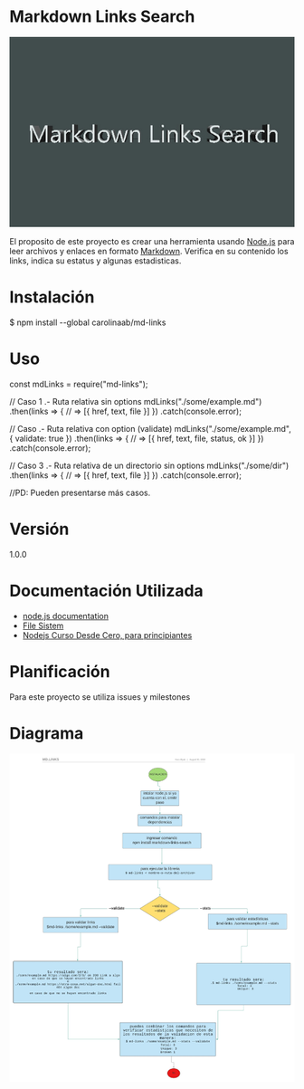 # Markdown Links Search

![imagen](img/img.jpg)

El proposito de este proyecto es crear una herramienta usando [Node.js](https://nodejs.org/en/) para leer archivos y enlaces en formato [Markdown](https://es.wikipedia.org/wiki/Markdown). Verifica en su contenido los links, indica su estatus y algunas estadisticas.




# Instalación
$ npm install --global carolinaab/md-links


# Uso

const mdLinks = require("md-links");

// Caso 1 .- Ruta relativa sin options
mdLinks("./some/example.md")
  .then(links => {
    // => [{ href, text, file }]
  })
  .catch(console.error);

// Caso  .- Ruta relativa con option (validate)
mdLinks("./some/example.md", { validate: true })
  .then(links => {
    // => [{ href, text, file, status, ok }]
  })
  .catch(console.error);

// Caso 3 .- Ruta relativa de un directorio sin options
mdLinks("./some/dir")
  .then(links => {
    // => [{ href, text, file }]
  })
  .catch(console.error);

//PD: Pueden presentarse más casos.
# Versión
1.0.0
# Documentación Utilizada
* [node.js documentation](https://nodejs.org/es/docs/)
* [File Sistem](https://nodejs.org/api/fs.html)
* [Nodejs Curso Desde Cero, para principiantes](https://youtu.be/BhvLIzVL8_o)

# Planificación
Para este proyecto se utiliza issues y milestones 

# Diagrama

![imagen](img/md.links.jpeg)

